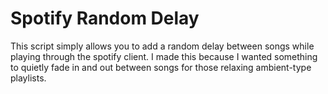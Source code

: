 # Spotify Random Delay
This script simply allows you to add a random delay between songs while playing through the spotify client. I made this because I wanted something to quietly fade in and out between songs for those relaxing ambient-type playlists.
